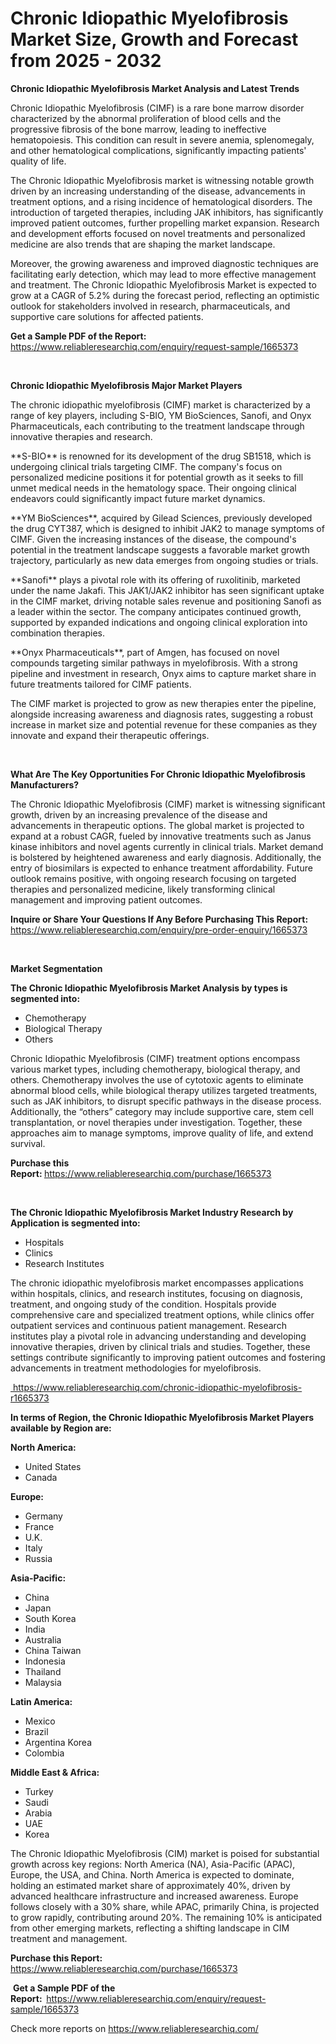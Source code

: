 <p><h1>Chronic Idiopathic Myelofibrosis Market Size, Growth and Forecast from 2025 - 2032</h1></p><p><strong>Chronic Idiopathic Myelofibrosis Market Analysis and Latest Trends</strong></p>
<p><p>Chronic Idiopathic Myelofibrosis (CIMF) is a rare bone marrow disorder characterized by the abnormal proliferation of blood cells and the progressive fibrosis of the bone marrow, leading to ineffective hematopoiesis. This condition can result in severe anemia, splenomegaly, and other hematological complications, significantly impacting patients' quality of life.</p><p>The Chronic Idiopathic Myelofibrosis market is witnessing notable growth driven by an increasing understanding of the disease, advancements in treatment options, and a rising incidence of hematological disorders. The introduction of targeted therapies, including JAK inhibitors, has significantly improved patient outcomes, further propelling market expansion. Research and development efforts focused on novel treatments and personalized medicine are also trends that are shaping the market landscape.</p><p>Moreover, the growing awareness and improved diagnostic techniques are facilitating early detection, which may lead to more effective management and treatment. The Chronic Idiopathic Myelofibrosis Market is expected to grow at a CAGR of 5.2% during the forecast period, reflecting an optimistic outlook for stakeholders involved in research, pharmaceuticals, and supportive care solutions for affected patients.</p></p>
<p><strong>Get a Sample PDF of the Report:&nbsp;</strong> <a href="https://www.reliableresearchiq.com/enquiry/request-sample/1665373?utm_campaign=2297&utm_medium=2&utm_source=Github&utm_content=ia&utm_term=03032025&utm_id=chronic-idiopathic-myelofibrosis">https://www.reliableresearchiq.com/enquiry/request-sample/1665373</a></p>
<p>&nbsp;</p>
<p><strong>Chronic Idiopathic Myelofibrosis Major Market Players</strong></p>
<p><p>The chronic idiopathic myelofibrosis (CIMF) market is characterized by a range of key players, including S-BIO, YM BioSciences, Sanofi, and Onyx Pharmaceuticals, each contributing to the treatment landscape through innovative therapies and research.</p><p>**S-BIO** is renowned for its development of the drug SB1518, which is undergoing clinical trials targeting CIMF. The company's focus on personalized medicine positions it for potential growth as it seeks to fill unmet medical needs in the hematology space. Their ongoing clinical endeavors could significantly impact future market dynamics.</p><p>**YM BioSciences**, acquired by Gilead Sciences, previously developed the drug CYT387, which is designed to inhibit JAK2 to manage symptoms of CIMF. Given the increasing instances of the disease, the compound's potential in the treatment landscape suggests a favorable market growth trajectory, particularly as new data emerges from ongoing studies or trials.</p><p>**Sanofi** plays a pivotal role with its offering of ruxolitinib, marketed under the name Jakafi. This JAK1/JAK2 inhibitor has seen significant uptake in the CIMF market, driving notable sales revenue and positioning Sanofi as a leader within the sector. The company anticipates continued growth, supported by expanded indications and ongoing clinical exploration into combination therapies.</p><p>**Onyx Pharmaceuticals**, part of Amgen, has focused on novel compounds targeting similar pathways in myelofibrosis. With a strong pipeline and investment in research, Onyx aims to capture market share in future treatments tailored for CIMF patients.</p><p>The CIMF market is projected to grow as new therapies enter the pipeline, alongside increasing awareness and diagnosis rates, suggesting a robust increase in market size and potential revenue for these companies as they innovate and expand their therapeutic offerings.</p></p>
<p>&nbsp;</p>
<p><strong>What Are The Key Opportunities For Chronic Idiopathic Myelofibrosis Manufacturers?</strong></p>
<p><p>The Chronic Idiopathic Myelofibrosis (CIMF) market is witnessing significant growth, driven by an increasing prevalence of the disease and advancements in therapeutic options. The global market is projected to expand at a robust CAGR, fueled by innovative treatments such as Janus kinase inhibitors and novel agents currently in clinical trials. Market demand is bolstered by heightened awareness and early diagnosis. Additionally, the entry of biosimilars is expected to enhance treatment affordability. Future outlook remains positive, with ongoing research focusing on targeted therapies and personalized medicine, likely transforming clinical management and improving patient outcomes.</p></p>
<p><strong>Inquire or Share Your Questions If Any Before Purchasing This Report:</strong> <a href="https://www.reliableresearchiq.com/enquiry/pre-order-enquiry/1665373?utm_campaign=2297&utm_medium=2&utm_source=Github&utm_content=ia&utm_term=03032025&utm_id=chronic-idiopathic-myelofibrosis">https://www.reliableresearchiq.com/enquiry/pre-order-enquiry/1665373</a></p>
<p>&nbsp;</p>
<p><strong>Market Segmentation</strong></p>
<p><strong>The Chronic Idiopathic Myelofibrosis Market Analysis by types is segmented into:</strong></p>
<p><ul><li>Chemotherapy</li><li>Biological Therapy</li><li>Others</li></ul></p>
<p><p>Chronic Idiopathic Myelofibrosis (CIMF) treatment options encompass various market types, including chemotherapy, biological therapy, and others. Chemotherapy involves the use of cytotoxic agents to eliminate abnormal blood cells, while biological therapy utilizes targeted treatments, such as JAK inhibitors, to disrupt specific pathways in the disease process. Additionally, the “others” category may include supportive care, stem cell transplantation, or novel therapies under investigation. Together, these approaches aim to manage symptoms, improve quality of life, and extend survival.</p></p>
<p><strong>Purchase this Report:&nbsp;</strong><a href="https://www.reliableresearchiq.com/purchase/1665373?utm_campaign=2297&utm_medium=2&utm_source=Github&utm_content=ia&utm_term=03032025&utm_id=chronic-idiopathic-myelofibrosis">https://www.reliableresearchiq.com/purchase/1665373</a></p>
<p>&nbsp;</p>
<p><strong>The Chronic Idiopathic Myelofibrosis Market Industry Research by Application is segmented into:</strong></p>
<p><ul><li>Hospitals</li><li>Clinics</li><li>Research Institutes</li></ul></p>
<p><p>The chronic idiopathic myelofibrosis market encompasses applications within hospitals, clinics, and research institutes, focusing on diagnosis, treatment, and ongoing study of the condition. Hospitals provide comprehensive care and specialized treatment options, while clinics offer outpatient services and continuous patient management. Research institutes play a pivotal role in advancing understanding and developing innovative therapies, driven by clinical trials and studies. Together, these settings contribute significantly to improving patient outcomes and fostering advancements in treatment methodologies for myelofibrosis.</p></p>
<p><a href="https://www.reliableresearchiq.com/chronic-idiopathic-myelofibrosis-r1665373?utm_campaign=2297&utm_medium=2&utm_source=Github&utm_content=ia&utm_term=03032025&utm_id=chronic-idiopathic-myelofibrosis">&nbsp;https://www.reliableresearchiq.com/chronic-idiopathic-myelofibrosis-r1665373</a></p>
<p><strong>In terms of Region, the Chronic Idiopathic Myelofibrosis Market Players available by Region are:</strong></p>
<p>
    <p> <strong> North America: </strong>
        <ul>
            <li>United States</li>
            <li>Canada</li>
        </ul>
        </p> 
    <p> <strong> Europe: </strong>
        <ul>
            <li>Germany</li>
            <li>France</li>
            <li>U.K.</li>
            <li>Italy</li>
            <li>Russia</li>
        </ul>
        </p> 
    <p> <strong> Asia-Pacific: </strong>
        <ul>
            <li>China</li>
            <li>Japan</li>
            <li>South Korea</li>
            <li>India</li>
            <li>Australia</li>
            <li>China Taiwan</li>
            <li>Indonesia</li>
            <li>Thailand</li>
            <li>Malaysia</li>
        </ul>
        </p> 
    <p> <strong> Latin America: </strong>
        <ul>
            <li>Mexico</li>
            <li>Brazil</li>
            <li>Argentina Korea</li>
            <li>Colombia</li>
        </ul>
        </p> 
    <p> <strong> Middle East & Africa: </strong>
        <ul>
            <li>Turkey</li>
            <li>Saudi</li>
            <li>Arabia</li>
            <li>UAE</li>
            <li>Korea</li>
        </ul>
    </p>
    </p>
<p><p>The Chronic Idiopathic Myelofibrosis (CIM) market is poised for substantial growth across key regions: North America (NA), Asia-Pacific (APAC), Europe, the USA, and China. North America is expected to dominate, holding an estimated market share of approximately 40%, driven by advanced healthcare infrastructure and increased awareness. Europe follows closely with a 30% share, while APAC, primarily China, is projected to grow rapidly, contributing around 20%. The remaining 10% is anticipated from other emerging markets, reflecting a shifting landscape in CIM treatment and management.</p></p>
<p><strong>Purchase this Report: </strong><a href="https://www.reliableresearchiq.com/purchase/1665373?utm_campaign=2297&utm_medium=2&utm_source=Github&utm_content=ia&utm_term=03032025&utm_id=chronic-idiopathic-myelofibrosis">https://www.reliableresearchiq.com/purchase/1665373</a></p>
<p>&nbsp;<strong>Get a Sample PDF of the Report:&nbsp;&nbsp;</strong><a href="https://www.reliableresearchiq.com/enquiry/request-sample/1665373?utm_campaign=2297&utm_medium=2&utm_source=Github&utm_content=ia&utm_term=03032025&utm_id=chronic-idiopathic-myelofibrosis">https://www.reliableresearchiq.com/enquiry/request-sample/1665373</a></p>
<p><strong></strong></p>
<p>Check more reports on <a href="https://www.reliableresearchiq.com/?utm_campaign=2297&utm_medium=2&utm_source=Github&utm_content=ia&utm_term=03032025&utm_id=chronic-idiopathic-myelofibrosis">https://www.reliableresearchiq.com/</a></p>